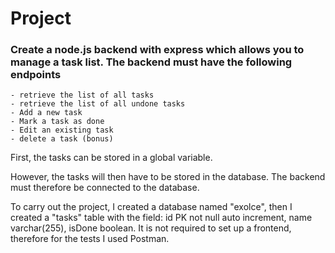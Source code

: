 # Project

### Create a node.js backend with express which allows you to manage a task list. The backend must have the following endpoints

    - retrieve the list of all tasks
    - retrieve the list of all undone tasks
    - Add a new task
    - Mark a task as done
    - Edit an existing task
    - delete a task (bonus)  

First, the tasks can be stored in a global variable.

However, the tasks will then have to be stored in the database. The backend must therefore be connected to the database.

To carry out the project, I created a database named "exolce", then I created a "tasks" table with the field:
id PK not null auto increment, name varchar(255), isDone boolean.
It is not required to set up a frontend, therefore for the tests I used Postman.

